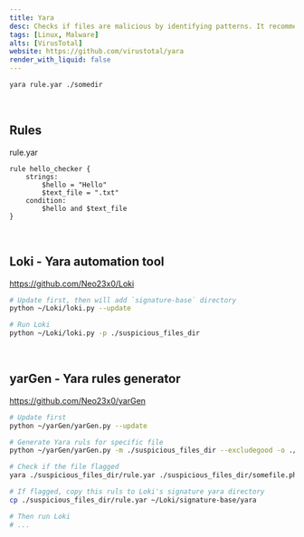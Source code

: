 ```yaml
---
title: Yara
desc: Checks if files are malicious by identifying patterns. It recommended to use automation tools like LOKI, yarGen.
tags: [Linux, Malware]
alts: [VirusTotal]
website: https://github.com/virustotal/yara
render_with_liquid: false
---
```


```sh
yara rule.yar ./somedir
```

<br />

## Rules

rule.yar

```
rule hello_checker {
    strings:
        $hello = "Hello"
        $text_file = ".txt"
    condition:
        $hello and $text_file
}
```

<br />

## Loki - Yara automation tool

<a href="https://github.com/Neo23x0/Loki" target="_blank" rel="noopener noreferrer">
    https://github.com/Neo23x0/Loki
</a>

```sh
# Update first, then will add `signature-base` directory
python ~/Loki/loki.py --update

# Run Loki
python ~/Loki/loki.py -p ./suspicious_files_dir
```

<br />

## yarGen - Yara rules generator

<a href="https://github.com/Neo23x0/yarGen" target="_blank" rel="noopener noreferrer">
    https://github.com/Neo23x0/yarGen
</a>

```sh
# Update first
python ~/yarGen/yarGen.py --update

# Generate Yara ruls for specific file
python ~/yarGen/yarGen.py -m ./suspicious_files_dir --excludegood -o ./suspicious_files_dir/rule.yar

# Check if the file flagged
yara ./suspicious_files_dir/rule.yar ./suspicious_files_dir/somefile.php

# If flagged, copy this ruls to Loki's signature yara directory
cp ./suspicious_files_dir/rule.yar ~/Loki/signature-base/yara

# Then run Loki
# ...
```